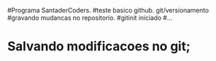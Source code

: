 #Programa SantaderCoders.
#teste basico github. git/versionamento
#gravando mudancas no repositorio.
#gitinit iniciado
#...
# Salvando modificacoes no git;